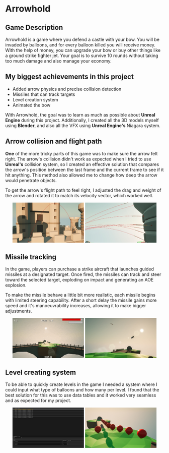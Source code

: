 # Arrowhold

## Game Description
Arrowhold is a game where you defend a castle with your bow. You will be invaded by balloons, and for every balloon killed you will receive money. With the help of money, you can upgrade your bow or buy other things like a ground strike fighter jet. Your goal is to survive 10 rounds without taking too much damage and also manage your economy.

## My biggest achievements in this project
- Added arrow physics and precise collision detection  
- Missiles that can track targets  
- Level creation system  
- Animated the bow

With Arrowhold, the goal was to learn as much as possible about **Unreal Engine** during this project. Additionally, I created all the 3D models myself using **Blender**, and also all the VFX using **Unreal Engine's** Niagara system.

## Arrow collision and flight path
**One** of the more tricky parts of this game was to make sure the arrow felt right. The arrow's collision didn't work as expected when I tried to use **Unreal's** collision system, so I created an effective solution that compares the arrow's position between the last frame and the current frame to see if it hit anything. This method also allowed me to change how deep the arrow would penetrate objects.

To get the arrow's flight path to feel right, I adjusted the drag and weight of the arrow and rotated it to match its velocity vector, which worked well.

<div align="center">
  <img src="Images/arrowhold1.jpg" width="45%" />
  <img src="Images/arrowhold2.jpg" width="45%" />
</div>

## Missile tracking
In the game, players can purchase a strike aircraft that launches guided missiles at a designated target. Once fired, the missiles can track and steer toward the selected target, exploding on impact and generating an AOE explosion.

To make the missile behave a little bit more realistic, each missile begins with limited steering capability. After a short delay the missile gains more speed and it's manoeuvrability increases, allowing it to make bigger adjustments.

<div align="center">
  <img src="Images/arrowholdmissile1.gif" width="45%" />
  <img src="Images/arrowholdmissile2.jpg" width="45%" />
</div>

## Level creating system
To be able to quickly create levels in the game I needed a system where I could input what type of balloons and how many per level. I found that the best solution for this was to use data tables and it worked very seamless and as expected for my project.

<div align="center">
  <img src="Images/arrowholdballoons1.png" width="45%" />
  <img src="Images/arrowholdballoons2.jpg" width="45%" />
</div>